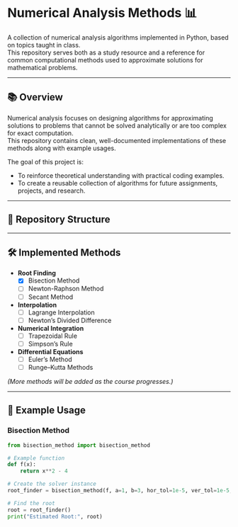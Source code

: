 # Numerical Analysis Methods 📊

A collection of numerical analysis algorithms implemented in Python, based on topics taught in class.  
This repository serves both as a study resource and a reference for common computational methods used to approximate solutions for mathematical problems.

---

## 📚 Overview

Numerical analysis focuses on designing algorithms for approximating solutions to problems that cannot be solved analytically or are too complex for exact computation.  
This repository contains clean, well-documented implementations of these methods along with example usages.

The goal of this project is:
- To reinforce theoretical understanding with practical coding examples.
- To create a reusable collection of algorithms for future assignments, projects, and research.

---

## 📂 Repository Structure


---

## 🛠️ Implemented Methods

- **Root Finding**
  - [x] Bisection Method
  - [ ] Newton-Raphson Method
  - [ ] Secant Method
- **Interpolation**
  - [ ] Lagrange Interpolation
  - [ ] Newton’s Divided Difference
- **Numerical Integration**
  - [ ] Trapezoidal Rule
  - [ ] Simpson’s Rule
- **Differential Equations**
  - [ ] Euler’s Method
  - [ ] Runge–Kutta Methods

*(More methods will be added as the course progresses.)*

---

## 📌 Example Usage

### Bisection Method
```python
from bisection_method import bisection_method

# Example function
def f(x):
    return x**2 - 4

# Create the solver instance
root_finder = bisection_method(f, a=1, b=3, hor_tol=1e-5, ver_tol=1e-5, max_iter=100)

# Find the root
root = root_finder()
print("Estimated Root:", root)
